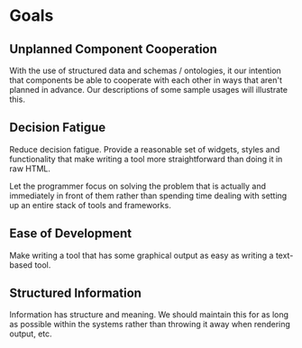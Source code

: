 # Goals

## Unplanned Component Cooperation

With the use of structured data and schemas / ontologies, it
our intention that components be able to cooperate with each
other in ways that aren't planned in advance. Our descriptions
of some sample usages will illustrate this.

## Decision Fatigue

Reduce decision fatigue. Provide a reasonable set of widgets, styles
and functionality that make writing a tool more straightforward
than doing it in raw HTML.

Let the programmer focus on solving the problem that is actually
and immediately in front of them rather than spending time dealing
with setting up an entire stack of tools and frameworks.

## Ease of Development

Make writing a tool that has some graphical output as easy as
writing a text-based tool.

## Structured Information

Information has structure and meaning. We should maintain this
for as long as possible within the systems rather than throwing
it away when rendering output, etc.
